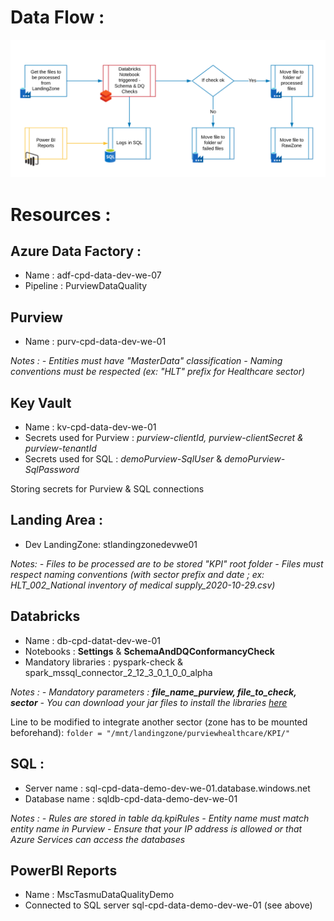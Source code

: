 # Data Flow :
![image.png](/.attachments/image-0a130ec8-8b34-49ae-b581-2f2c145a32b4.png)

# Resources : 
## Azure Data Factory : 
- Name : adf-cpd-data-dev-we-07
- Pipeline : PurviewDataQuality

## Purview 
- Name : purv-cpd-data-dev-we-01

_Notes :_
_- Entities must have "MasterData" classification_ 
_- Naming conventions must be respected (ex: "HLT" prefix for Healthcare sector)_

## Key Vault
- Name : kv-cpd-data-dev-we-01
- Secrets used for Purview : *purview-clientId, purview-clientSecret & purview-tenantId*
- Secrets used for SQL : *demoPurview-SqlUser* & *demoPurview-SqlPassword*

Storing secrets for Purview & SQL connections

## Landing Area :
- Dev LandingZone: stlandingzonedevwe01

_Notes:_ 
_- Files to be processed are to be stored "KPI" root folder_
_- Files must respect naming conventions (with sector prefix and date ; ex: HLT_002_National inventory of medical supply_2020-10-29.csv)_

## Databricks
- Name : db-cpd-datat-dev-we-01
- Notebooks : **Settings** & **SchemaAndDQConformancyCheck**
- Mandatory libraries : pyspark-check & spark_mssql_connector_2_12_3_0_1_0_0_alpha

_Notes :_ 
_- Mandatory parameters : **file_name_purview, file_to_check, sector**_
_- You can download your jar files to install the libraries [here](https://search.maven.org/)_

Line to be modified to integrate another sector (zone has to be mounted beforehand):
`folder = "/mnt/landingzone/purviewhealthcare/KPI/"`

## SQL :
- Server name : sql-cpd-data-demo-dev-we-01.database.windows.net
- Database name : sqldb-cpd-data-demo-dev-we-01

_Notes :_
_- Rules are stored in table dq.kpiRules_
_- Entity name must match entity name in Purview_
_- Ensure that your IP address is allowed or that Azure Services can access the databases_


## PowerBI Reports
- Name : MscTasmuDataQualityDemo
- Connected to SQL server sql-cpd-data-demo-dev-we-01 (see above)
